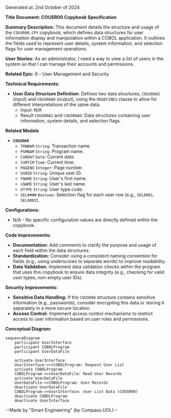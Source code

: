Generated at: 2nd October of 2024

**Title Document: COUSR00 Copybook Specification**

**Summary Description:**
This document details the structure and usage of the `COUSR00.CPY` copybook, which defines data structures for user information display and manipulation within a COBOL application. It outlines the fields used to represent user details, system information, and selection flags for user management operations.

**User Stories:**
As an administrator, I need a way to view a list of users in the system so that I can manage their accounts and permissions.

**Related Epic:**
6 - User Management and Security

**Technical Requirements:**

- **User Data Structure Definition:** Defines two data structures, `COUSR0AI` (input) and `COUSR0AO` (output), using the `REDEFINES` clause to allow for different interpretations of the same data.
  - Input: N/A
  - Result `COUSR0AI` and `COUSR0AO`: Data structures containing user information, system details, and selection flags.

**Related Models**

- **`COUSR00`**
  - `TRNNAM` `String`: Transaction name.
  - `PGMNAM` `String`: Program name.
  - `CURDAT` `Date`: Current date.
  - `CURTIM` `Time`: Current time.
  - `PAGENU` `Integer`: Page number.
  - `USRID` `String`: Unique user ID.
  - `FNAME` `String`: User's first name.
  - `LNAME` `String`: User's last name.
  - `UTYPE` `String`: User type code.
  - `SEL####` `Boolean`: Selection flag for each user row (e.g., `SEL0001`, `SEL0002`).

**Configurations:**

- N/A - No specific configuration values are directly defined within the copybook.

**Code Improvements:**

- **Documentation:** Add comments to clarify the purpose and usage of each field within the data structures.
- **Standardization:** Consider using a consistent naming convention for fields (e.g., using underscores to separate words) to improve readability.
- **Data Validation:** Implement data validation checks within the program that uses this copybook to ensure data integrity (e.g., checking for valid user types, non-empty user IDs).

**Security Improvements:**

- **Sensitive Data Handling:** If the `COUSR00` structure contains sensitive information (e.g., passwords), consider encrypting this data or storing it separately in a more secure location.
- **Access Control:** Implement access control mechanisms to restrict access to user information based on user roles and permissions.

**Conceptual Diagram:**
```mermaid
sequenceDiagram
    participant UserInterface
    participant COBOLProgram
    participant UserDataFile

    activate UserInterface
    UserInterface->>+COBOLProgram: Request User List
    activate COBOLProgram
    COBOLProgram->>+UserDataFile: Read User Records
    activate UserDataFile
    UserDataFile->>COBOLProgram: User Records
    deactivate UserDataFile
    COBOLProgram->>UserInterface: User List Data (COUSR00)
    deactivate COBOLProgram
    deactivate UserInterface
```

--Made by "Smart Engineering" (by Compass.UOL)--